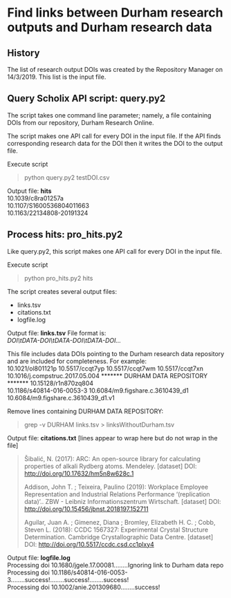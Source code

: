 # Find links between Durham research outputs and Durham research data

## History
The list of research output DOIs was created by the Repository Manager on 14/3/2019.
This list is the input file.


## Query Scholix API script: **query.py2**
The script takes one command line parameter; namely, a file containing DOIs from our repository, Durham Research Online.

The script makes one API call for every DOI in the input file.  If the API finds corresponding research data for the DOI then it writes the DOI to the output file.

Execute script
> python query.py2 testDOI.csv

Output file: **hits**  
10.1039/c8ra01257a  
10.1107/S1600536804011663  
10.1163/22134808-20191324


## Process hits: **pro_hits.py2**
Like query.py2, this script makes one API call for every DOI in the input file.

Execute script
> python pro_hits.py2 hits

The script creates several output files:
- links.tsv
- citations.txt
- logfile.log

Output file: **links.tsv**
File format is:  
*DOI\tDATA-DOI\tDATA-DOI\tDATA-DOI...*

This file includes data DOIs pointing to the Durham research data repository and are included for completeness.  For example:  
10.1021/ol801121p	10.5517/ccqt7yp	10.5517/ccqt7wm	10.5517/ccqt7xn  
10.1016/j.compstruc.2017.05.004	******* DURHAM DATA REPOSITORY *******  10.15128/r1n870zq804  
10.1186/s40814-016-0053-3	10.6084/m9.figshare.c.3610439_d1	10.6084/m9.figshare.c.3610439_d1.v1

Remove lines containing DURHAM DATA REPOSITORY:
>grep -v DURHAM links.tsv > linksWithoutDurham.tsv

Output file: **citations.txt**  [lines appear to wrap here but do not wrap in the file]
>Šibalić, N.  (2017):  ARC: An open-source library for calculating properties of alkali Rydberg atoms.  Mendeley.  [dataset]  DOI: http://doi.org/10.17632/hm5n8w628c.1  
>
>Addison, John T. ; Teixeira, Paulino  (2019):  Workplace Employee Representation and Industrial Relations Performance ‘(replication data)’..  ZBW - Leibniz Informationszentrum Wirtschaft.  [dataset]  DOI: http://doi.org/10.15456/jbnst.2018197.152711  
>
>Aguilar, Juan A. ; Gimenez, Diana ; Bromley, Elizabeth H. C. ; Cobb, Steven L.  (2018):  CCDC 1567327: Experimental Crystal Structure Determination.  Cambridge Crystallographic Data Centre.  [dataset]  DOI: http://doi.org/10.5517/ccdc.csd.cc1plxy4


Output file: **logfile.log**  
Processing doi 10.1680/jgele.17.00081........Ignoring link to Durham data repo  
Processing doi 10.1186/s40814-016-0053-3........success!........success!........success!  
Processing doi 10.1002/anie.201309680........success!


